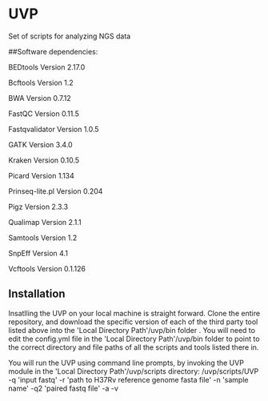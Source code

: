 # UVP

Set of scripts for analyzing NGS data

##Software dependencies:

BEDtools Version 2.17.0

Bcftools Version 1.2 

BWA Version 0.7.12

FastQC Version 0.11.5

Fastqvalidator Version 1.0.5

GATK Version 3.4.0

Kraken Version 0.10.5

Picard Version 1.134

Prinseq-lite.pl Version 0.204

Pigz Version 2.3.3

Qualimap Version 2.1.1

Samtools Version 1.2

SnpEff Version 4.1

Vcftools Version 0.1.126

## Installation

Insatlling the UVP on your local machine is straight forward. Clone the entire repository, and download the specific version of each of the third party tool listed above into the 'Local Directory Path'/uvp/bin folder . You will need to edit the config.yml file in the 'Local Directory Path'/uvp/bin folder to point to the correct directory and file paths of all the scripts and tools listed there in.

You will run the UVP using command line prompts, by invoking the UVP module in the 'Local Directory Path'/uvp/scripts directory:
  <Directory Path>/uvp/scripts/UVP -q 'input fastq' -r 'path to H37Rv reference genome fasta file' -n 'sample name' -q2 'paired fastq file' -a -v 
  




